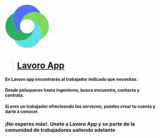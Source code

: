    ![Logo](src/logo.png)

  ># [Lavoro App](https://lavoroapp.vercel.app/)

  #### En **Lavoro app** encontrarás al trabajador indicado que necesitas. 
  #### Desde peluqueros hasta ingenieros, busca encuentra, contacta y contrata.
  #### Si eres un trabajador ofrecioendo tus servicios, puedes crear tu cuenta y darte a conocer.
  
  ### ¡No esperes más!. Unete a **Lavoro App** y se parte de la comunidad de trabajadores saliendo adelante
